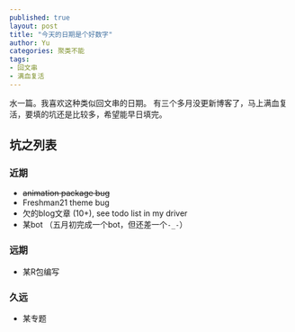 ```yaml
---
published: true
layout: post
title: "今天的日期是个好数字"
author: Yu
categories: 聚类不能
tags:
- 回文串
- 满血复活
---
```


水一篇。我喜欢这种类似回文串的日期。
有三个多月没更新博客了，马上满血复活，要填的坑还是比较多，希望能早日填完。

## 坑之列表

### 近期

- <del>animation package bug</del>
- Freshman21 theme bug
- 欠的blog文章 (10+), see todo list in my driver
- 某bot （五月初完成一个bot，但还差一个<code>-_-</code>）

### 远期

- 某R包编写


### 久远

- 某专题

